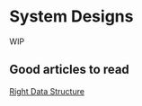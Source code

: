 # System Designs


WIP


## Good articles to read

[Right Data Structure](https://www.swiftbysundell.com/articles/picking-the-right-data-structure-in-swift/)
